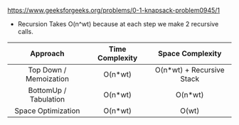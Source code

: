 https://www.geeksforgeeks.org/problems/0-1-knapsack-problem0945/1

- Recursion Takes O(n^wt) because at each step we make 2 recursive calls.

|        Approach        | Time Complexity |     Space Complexity      |
| :--------------------: | :-------------: | :-----------------------: |
| Top Down / Memoization |     O(n\*wt)     | O(n\*wt) + Recursive Stack |
| BottomUp / Tabulation  |     O(n\*wt)     |          O(n\*wt)          |
|   Space Optimization   |     O(n\*wt)     |           O(wt)            |
